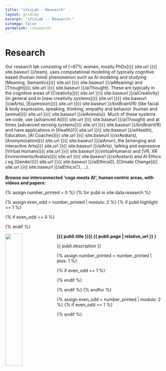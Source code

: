 ```yaml
---
title: "iVizLab - Research"
layout: gridlay
excerpt: "iVizLab -- Research."
sitemap: false
permalink: /research/
---
```



# Research 


Our research lab consisting of [~67% women, mostly PhDs]({{ site.url }}{{ site.baseurl }}/team), uses computational modeling of typically cognitive based (human mind) phenomenon such as AI modeling and studying [Meaning, Semantics]({{ site.url }}{{ site.baseurl }}/aiMeaning) 
and [Thought]({{ site.url }}{{ site.baseurl }}/aiThought). These are typically in the cognitive areas of [Creativity]({{ site.url }}{{ site.baseurl }}/aiCreativity) (in general and in [new creativity systems]({{ site.url }}{{ site.baseurl }}/aiArts), 
[Expression]({{ site.url }}{{ site.baseurl }}/bioBrainVR) (like facial & body expression, speaking, thinking, empathy and behavior (human and [animal]({{ site.url }}{{ site.baseurl }}/aiAnimals)).
Much of these systems we code, use [advanced AI]({{ site.url }}{{ site.baseurl }}/aiThought) and at times [advanced sensing systems]({{ site.url }}{{ site.baseurl }}/bioBrainVR) and have applications in
[Health]({{ site.url }}{{ site.baseurl }}/aiHealth), Education, [AI Coaches]({{ site.url }}{{ site.baseurl }}/xrAvatars), [Anonymization]({{ site.url }}{{ site.baseurl }}/aiAnon), the [emerging and interactive Arts]({{ site.url }}{{ site.baseurl }}/aiArts), 
talking and expressive [Virtual Humans]({{ site.url }}{{ site.baseurl }}/virtualHumans) and [VR, XR Environments/Avatars]({{ site.url }}{{ site.baseurl }}/xrAvatars) and AI Ethics ( eg [Gender]({{ site.url }}{{ site.baseurl }}/aiEthicsG), [Climate Change]({{ site.url }}{{ site.baseurl }}/aiEthicsC), ...). 
<br><br> **Browse our interconnected 'cogs meets AI',  human centric areas, with videos and papers:**

{% assign number_printed = 0 %}
{% for publi in site.data.research %}

{% assign even_odd = number_printed | modulo: 2 %}
{% if publi.highlight == 1 %}

{% if even_odd == 0 %}
<div class="row">
{% endif %}

<div class="col-sm-6 clearfix">

  <strong> [{{ publi.title }}]( {{ publi.page | relative_url }} ) 
  </strong>
  <a href=" {{ publi.page | relative_url }}"><img src="{{ site.url }}{{ site.baseurl }}/images/res/{{ publi.image }}" class="img-responsive" width="33%" style="float: left" /></a>  
  <p>{{ publi.description }}</p>
</div>

{% assign number_printed = number_printed | plus: 1 %}

{% if even_odd == 1 %}
</div>
{% endif %}

{% endif %}
{% endfor %}

{% assign even_odd = number_printed | modulo: 2 %}
{% if even_odd == 1 %}
</div>
{% endif %}

<p> &nbsp; </p>


